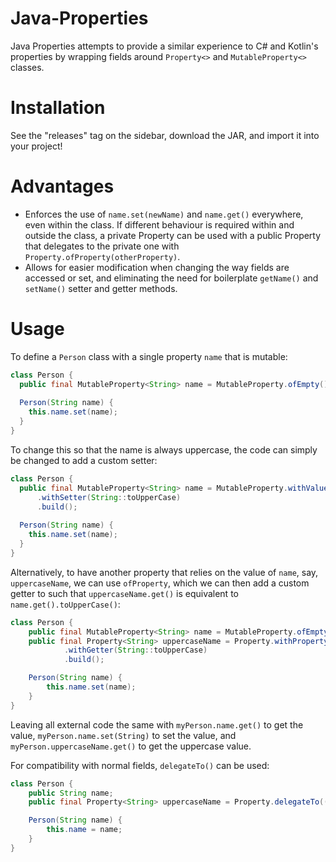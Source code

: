 # Java-Properties
Java Properties attempts to provide a similar experience to C# and Kotlin's properties by wrapping fields around `Property<>` and `MutableProperty<>` classes.

# Installation
See the "releases" tag on the sidebar, download the JAR, and import it into your project!


# Advantages
- Enforces the use of `name.set(newName)` and `name.get()` everywhere, even within the class. If different behaviour is required within and outside the class, a private Property can be used with a public Property that delegates to the private one with `Property.ofProperty(otherProperty)`.
- Allows for easier modification when changing the way fields are accessed or set, and eliminating the need for boilerplate `getName()` and `setName()` setter and getter methods.


# Usage
To define a `Person` class with a single property `name` that is mutable:
```java
class Person {
  public final MutableProperty<String> name = MutableProperty.ofEmpty();
  
  Person(String name) {
    this.name.set(name);
  }
}
```

To change this so that the name is always uppercase, the code can simply be changed to add a custom setter:
```java
class Person {
  public final MutableProperty<String> name = MutableProperty.withValue((String) null)
      .withSetter(String::toUpperCase)
      .build();
  
  Person(String name) {
    this.name.set(name);
  }
}
```

Alternatively, to have another property that relies on the value of `name`, say, `uppercaseName`, we can use `ofProperty`, which we can then add a custom getter to such that `uppercaseName.get()` is equivalent to `name.get().toUpperCase()`:
```java
class Person {
    public final MutableProperty<String> name = MutableProperty.ofEmpty();
    public final Property<String> uppercaseName = Property.withProperty(name)
            .withGetter(String::toUpperCase)
            .build();

    Person(String name) {
        this.name.set(name);
    }
}
```

Leaving all external code the same with `myPerson.name.get()` to get the value, `myPerson.name.set(String)` to set the value, and `myPerson.uppercaseName.get()` to get the uppercase value.

For compatibility with normal fields, `delegateTo()` can be used: 

```java
class Person {
    public String name;
    public final Property<String> uppercaseName = Property.delegateTo(() -> name.toUpperCase());

    Person(String name) {
        this.name = name;
    }
}
```
